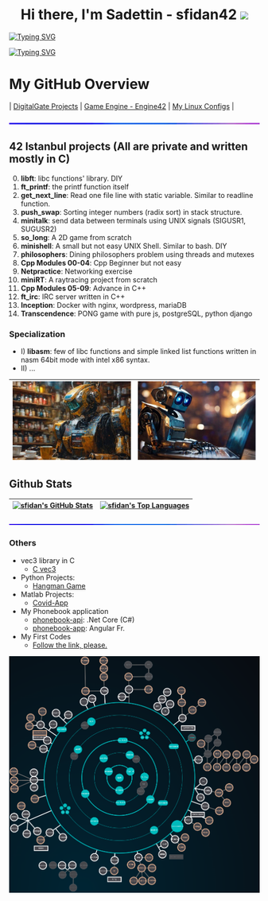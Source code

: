 <h1 align="center"><b>Hi there, I'm Sadettin - sfidan42 </b><img src="https://media.giphy.com/media/hvRJCLFzcasrR4ia7z/giphy.gif" width="35"></h1>

[![Typing SVG](https://readme-typing-svg.herokuapp.com?font=Fira+Code&size=19&duration=1000&pause=600&color=FF0000&background=000000&vCenter=true&multiline=true&width=800&height=200&lines=-%3E+1+-+Selft+Taught+Game+Developer+%F0%9F%8E%AE;-%3E+2+-+Computer+Sciencer+%F0%9F%96%A5;-%3E+3+-+Electronics+and+Communication+Engineer+%F0%9F%94%8C%E2%9A%A1;-%3E+4+-+Computer+Engineer+%F0%9F%92%BB%F0%9F%96%B1;-%3E+5+-+Active+Learner+%26+Researcher+%F0%9F%8C%8F;-%3E+6+-+Beginner+Violinist+%F0%9F%8E%BB;-%3E+7+-+German-Turkish-English+Speaker+%F0%9F%97%A3)](https://git.io/typing-svg)

[![Typing SVG](https://readme-typing-svg.herokuapp.com?font=Fira+Code&size=17&duration=4000&pause=1000&color=00FCFF&background=000000&vCenter=true&multiline=true&width=800&height=120&lines=-%3E+-%3E+%F0%9F%8C%B1+I%E2%80%99m+currently+learning+literally+everything+%F0%9F%A4%A3;-%3E+-%3E+%F0%9F%91%AF+I%E2%80%99m+looking+to+collaborate+with+other+game+developers+from+scratch;-%3E+-%3E+%F0%9F%A5%85+2023+goals%3A+read+42+number+of+reading+books.;-%3E+-%3E+%F0%9F%A5%85+2025+goals%3A+be+a+polyglot)](https://git.io/typing-svg)

# My GitHub Overview
| [DigitalGate Projects](https://github.com/sfidan42/Holy_DigitalGate_Project) | [Game Engine - Engine42](https://github.com/sfidan42/Engine42) | [My Linux Configs](https://github.com/sfidan42/linux_configs) |


<img src="https://github.com/AnderMendoza/AnderMendoza/raw/main/assets/line-neon.gif" width="100%" height="3px">

## 42 Istanbul projects (All are private and written mostly in C)
0) **libft**: libc functions' library. DIY
1) **ft_printf**: the printf function itself
2) **get_next_line**: Read one file line with static variable. Similar to readline function.
3) **push_swap**: Sorting integer numbers (radix sort) in stack structure.
4) **minitalk**: send data between terminals using UNIX signals (SIGUSR1, SUGUSR2)
5) **so_long**: A 2D game from scratch
6) **minishell**: A small but not easy UNIX Shell. Similar to bash. DIY
7) **philosophers**: Dining philosophers problem using threads and mutexes
8) **Cpp Modules 00-04**: Cpp Beginner but not easy
9) **Netpractice**: Networking exercise
10) **miniRT**: A raytracing project from scratch
11) **Cpp Modules 05-09**: Advance in C++
12) **ft_irc**: IRC server written in C++
13) **Inception**: Docker with nginx, wordpress, mariaDB
14) **Transcendence**: PONG game with pure js, postgreSQL, python django
### Specialization
- I) **libasm**: few of libc functions and simple linked list functions written in nasm 64bit mode with intel x86 syntax.
- II) ...

| ![robot_left](img/robot_right.jpeg) | ![robot_right](img/robot_left.jpeg) |
|---|---|

## Github Stats
| [![sfidan's GitHub Stats](https://github-readme-stats.vercel.app/api?username=sfidan42&include_all_commits=true&count_private=true&show_icons=true&line_height=20&title_color=7A7ADB&icon_color=2234AE&text_color=D3D3D3&bg_color=0,000000,130F40)](https://github.com/sfidan42/) | [![sfidan's Top Languages](https://github-readme-stats.vercel.app/api/top-langs?username=sfidan42&show_icons=true&locale=en&layout=compact&line_height=20&title_color=7A7ADB&icon_color=2234AE&text_color=D3D3D3&bg_color=0,000000,130F40)](https://github.com/sfidan42/) |
|---|---|

<img src="https://github.com/AnderMendoza/AnderMendoza/raw/main/assets/line-neon.gif" width="100%" height="2px">

### Others
- vec3 library in C
    - [C vec3](https://github.com/sfidan42/vec3-library-diy)
- Python Projects:
    - [Hangman Game](https://github.com/sfidan42/Hangman-Game)
- Matlab Projects:
    - [Covid-App](https://github.com/sfidan42/Covid-19-Visualizer)
- My Phonebook application
    - [phonebook-api](https://github.com/sfidan42/Phonebook-API): .Net Core (C#)
    - [phonebook-app](https://github.com/sfidan42/Phonebook-APP): Angular Fr.
- My First Codes
     - [Follow the link, please.](https://github.com/sfidan42/My-First-Codes)

<img src="img/holy_graph.png" alt="My 42 Holy Graph">
